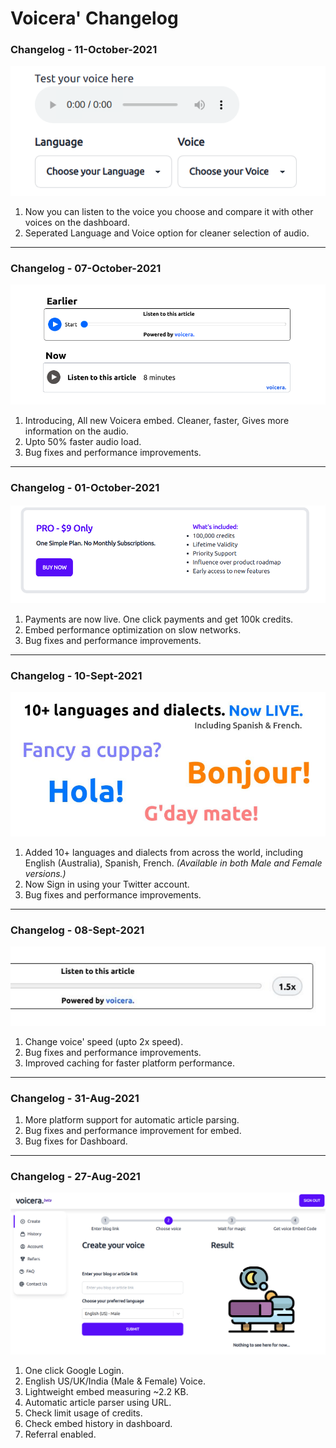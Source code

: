 # Voicera' Changelog

### **Changelog - 11-October-2021**
![Changelog Image](/images/11oct2021.png)
1. Now you can listen to the voice you choose and compare it with other voices on the dashboard.
2. Seperated Language and Voice option for cleaner selection of audio.
---

### **Changelog - 07-October-2021**
![Changelog Image](/images/new-embed.png)
1. Introducing, All new Voicera embed. Cleaner, faster, Gives more information on the audio.
2. Upto 50% faster audio load.
3. Bug fixes and performance improvements.
---

### **Changelog - 01-October-2021**
![Changelog Image](/images/payments.png)
1. Payments are now live. One click payments and get 100k credits.
2. Embed performance optimization on slow networks.
3. Bug fixes and performance improvements.
---

### **Changelog - 10-Sept-2021**
![Changelog Image](/images/language.png)
1. Added 10+ languages and dialects from across the world, including English (Australia), Spanish, French. *(Available in both Male and Female versions.)*
2. Now Sign in using your Twitter account.
3. Bug fixes and performance improvements.
---
### **Changelog - 08-Sept-2021**
![Changelog Image](/images/speed.png)
1. Change voice' speed (upto 2x speed).
2. Bug fixes and performance improvements.
3. Improved caching for faster platform performance.
---
### **Changelog - 31-Aug-2021**
1. More platform support for automatic article parsing.
2. Bug fixes and performance improvement for embed.
3. Bug fixes for Dashboard.
---
### **Changelog - 27-Aug-2021**
![Changelog Image](/images/dashboard.png)
1. One click Google Login.
2. English US/UK/India (Male & Female) Voice.
3. Lightweight embed measuring ~2.2 KB.
4. Automatic article parser using URL.
5. Check limit usage of credits.
6. Check embed history in dashboard.
7. Referral enabled.
